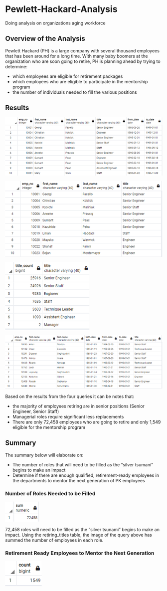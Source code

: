 # Pewlett-Hackard-Analysis
Doing analysis on organizations aging workforce

## Overview of the Analysis
Pewlett Hackard (PH) is a large company with several thousand employees that has been around for a long time. With many baby boomers at the organization who are soon going to retire, PH is planning ahead by trying to determine:
-	which employees are eligible for retirement packages
-	which employees who are eligible to participate in the mentorship program
-	the number of individuals needed to fill the various positions

## Results

![image_name](https://github.com/Mugunthan24/Pewlett-Hackard-Analysis/blob/main/Images/retirement_titles.PNG)


![image_name](https://github.com/Mugunthan24/Pewlett-Hackard-Analysis/blob/main/Images/unique_titles.PNG)


![image_name](https://github.com/Mugunthan24/Pewlett-Hackard-Analysis/blob/main/Images/retiring_titles.PNG)


![image_name](https://github.com/Mugunthan24/Pewlett-Hackard-Analysis/blob/main/Images/mentorship_eligibilty.PNG)

Based on the results from the four queries it can be notes that:
-	the majority of employees retiring are in senior positions (Senior Engineer, Senior Staff)
-	Managerial roles require significant less replacements
-	There are only 72,458 employees who are going to retire and only 1,549 eligible for the mentorship program

## Summary
The summary below will elaborate on:
-	The number of roles that will need to be filled as the “silver tsumani” begins to make an impact
-	Determine if there are enough qualified, retirement-ready employees in the departments to mentor the next generation of PK employees

### Number of Roles Needed to be Filled

![image_name](https://github.com/Mugunthan24/Pewlett-Hackard-Analysis/blob/main/Images/retiring_titles_count.PNG)

72,458 roles will need to be filled as the “silver tsunami” begins to make an impact. Using the retiring_titles table, the image of the query above has summed the number of employees in each role.

### Retirement Ready Employees to Mentor the Next Generation

![image_name](https://github.com/Mugunthan24/Pewlett-Hackard-Analysis/blob/main/Images/mentorship_eligibilty_count.PNG)